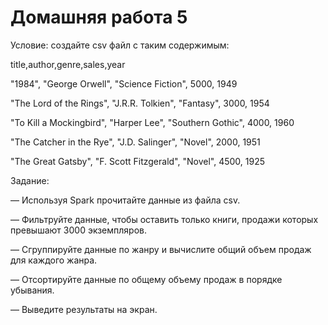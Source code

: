 # Домашняя работа 5

Условие: создайте csv файл с таким содержимым:

title,author,genre,sales,year

"1984", "George Orwell", "Science Fiction", 5000, 1949

"The Lord of the Rings", "J.R.R. Tolkien", "Fantasy", 3000, 1954

"To Kill a Mockingbird", "Harper Lee", "Southern Gothic", 4000, 1960

"The Catcher in the Rye", "J.D. Salinger", "Novel", 2000, 1951

"The Great Gatsby", "F. Scott Fitzgerald", "Novel", 4500, 1925

Задание:

— Используя Spark прочитайте данные из файла csv.

— Фильтруйте данные, чтобы оставить только книги, продажи которых превышают 3000 экземпляров.

— Сгруппируйте данные по жанру и вычислите общий объем продаж для каждого жанра.

— Отсортируйте данные по общему объему продаж в порядке убывания.

— Выведите результаты на экран.